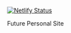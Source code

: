 [![Netlify Status](https://api.netlify.com/api/v1/badges/0832349b-6861-4400-bb5b-77861830b19f/deploy-status)](https://app.netlify.com/sites/benthic/deploys)

Future Personal Site